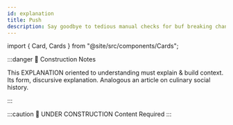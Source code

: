 ```yaml
---
id: explanation
title: Push
description: Say goodbye to tedious manual checks for buf breaking changes and hello to effortless detection with our super-duper buf breaking change detection tool.
---
```


import { Card, Cards } from "@site/src/components/Cards";

:::danger 🚧 Construction Notes

This EXPLANATION oriented to understanding must explain & build context. Its form, discursive explanation. Analogous an
article on culinary social history.

:::

<Cards>
  <Card
    name="🖌 Tutorial"
    url="#"
    description="Lorem ipsum dolor sit amet, consectetur adipiscing elit, sed do eiusmod tempor incididunt ut labore et dolore magna aliqua."
  />
  <Card
    name="🚧 How To"
    url="#"
    description="Nisl tincidunt eget nullam non. Sed cras ornare arcu dui vivamus. Id neque aliquam vestibulum morbi blandit. Turpis nunc eget lorem dolor sed."
  />
  <Card
    name="🧱 Reference"
    url="#"
    description="Integer malesuada nunc vel risus commodo viverra maecenas accumsan. Faucibus vitae aliquet nec ullamcorper sit amet."
  />
  <Card
    name="🏗 Explanation"
    url="#"
    description="Scelerisque varius morbi enim nunc faucibus a pellentesque sit amet. Aenean sed adipiscing diam donec adipiscing tristique risus."
  />
</Cards>

:::caution 🚧 UNDER CONSTRUCTION
Content Required
:::
